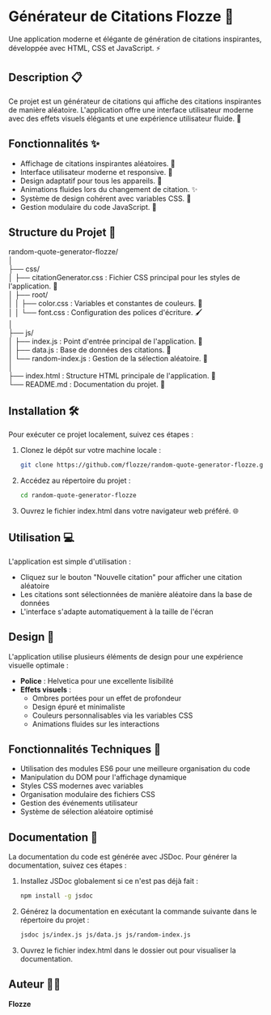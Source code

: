 # Générateur de Citations Flozze 💭

Une application moderne et élégante de génération de citations inspirantes, développée avec HTML, CSS et JavaScript. ⚡

## Description 📋

Ce projet est un générateur de citations qui affiche des citations inspirantes de manière aléatoire. L'application offre une interface utilisateur moderne avec des effets visuels élégants et une expérience utilisateur fluide. 🎨

## Fonctionnalités ✨

- Affichage de citations inspirantes aléatoires. 💭
- Interface utilisateur moderne et responsive. 🎨
- Design adaptatif pour tous les appareils. 📱
- Animations fluides lors du changement de citation. ✨
- Système de design cohérent avec variables CSS. 🎯
- Gestion modulaire du code JavaScript. 🔄

## Structure du Projet 📂

random-quote-generator-flozze/ \
│ \
├── css/ \
│ ├── citationGenerator.css : Fichier CSS principal pour les styles de l'application. 🎨 \
│ ├── root/ \
│ │ ├── color.css : Variables et constantes de couleurs. 🎨 \
│ │ └── font.css : Configuration des polices d'écriture. 🖌️ \
│ \
├── js/ \
│ ├── index.js : Point d'entrée principal de l'application. 📜 \
│ ├── data.js : Base de données des citations. 💾 \
│ └── random-index.js : Gestion de la sélection aléatoire. 🎲 \
│ \
├── index.html : Structure HTML principale de l'application. 📄 \
└── README.md : Documentation du projet. 📖

## Installation 🛠️

Pour exécuter ce projet localement, suivez ces étapes :

1. Clonez le dépôt sur votre machine locale :

   ```bash
   git clone https://github.com/flozze/random-quote-generator-flozze.git
   ```

2. Accédez au répertoire du projet :

   ```bash
   cd random-quote-generator-flozze
   ```

3. Ouvrez le fichier index.html dans votre navigateur web préféré. 🌐

## Utilisation 💻

L'application est simple d'utilisation :
- Cliquez sur le bouton "Nouvelle citation" pour afficher une citation aléatoire
- Les citations sont sélectionnées de manière aléatoire dans la base de données
- L'interface s'adapte automatiquement à la taille de l'écran

## Design 🎨

L'application utilise plusieurs éléments de design pour une expérience visuelle optimale :

- **Police** : Helvetica pour une excellente lisibilité
- **Effets visuels** :
  - Ombres portées pour un effet de profondeur
  - Design épuré et minimaliste
  - Couleurs personnalisables via les variables CSS
  - Animations fluides sur les interactions

## Fonctionnalités Techniques 🔧

- Utilisation des modules ES6 pour une meilleure organisation du code
- Manipulation du DOM pour l'affichage dynamique
- Styles CSS modernes avec variables
- Organisation modulaire des fichiers CSS
- Gestion des événements utilisateur
- Système de sélection aléatoire optimisé

## Documentation 📖

La documentation du code est générée avec JSDoc. Pour générer la documentation, suivez ces étapes :

1. Installez JSDoc globalement si ce n'est pas déjà fait :

   ```bash
   npm install -g jsdoc
   ```

2. Générez la documentation en exécutant la commande suivante dans le répertoire du projet :

   ```bash
   jsdoc js/index.js js/data.js js/random-index.js
   ```

3. Ouvrez le fichier index.html dans le dossier out pour visualiser la documentation.

## Auteur 👨‍💻

**Flozze**
